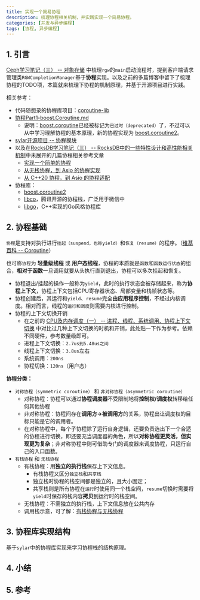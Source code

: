 ```yaml
---
title: 实现一个简易协程
description: 梳理协程相关机制，并实践实现一个简易协程。
categories: [并发与异步编程]
tags: [协程, 异步编程]
---
```



## 1. 引言

[Ceph学习笔记（三） -- 对象存储](https://xiaodongq.github.io/2025/05/16/ceph-object-storage/) 中梳理`rgw`的`main`启动流程时，提到客户端请求管理类`RGWCompletionManager`基于**协程**实现。以及之前的多篇博客中留下了梳理协程的TODO项，本篇就来梳理下协程的机制原理，并基于开源项目进行实践。

相关参考：

* 代码随想录的协程库项目：[coroutine-lib](https://github.com/youngyangyang04/coroutine-lib)
* [协程Part1-boost.Coroutine.md](https://www.cnblogs.com/pokpok/p/16932735.html)
    * 说明：[boost.coroutine](https://www.boost.org/doc/libs/latest/libs/coroutine/doc/html/coroutine/overview.html)已经被标记为`已过时（deprecated）`了，不过可以从中学习理解协程的基本原理，新的协程实现为 [boost.coroutine2](https://www.boost.org/doc/libs/latest/libs/coroutine2/doc/html/index.html)。
* [sylar开源项目 -- 协程模块](https://www.midlane.top/wiki/pages/viewpage.action?pageId=10060957)
* 以及在[RocksDB学习笔记（三） -- RocksDB中的一些特性设计和高性能相关机制](https://xiaodongq.github.io/2025/04/30/rocksdb-performance-mechanism/)中未展开的几篇协程相关参考文章
    * [实现一个简单的协程](https://www.bluepuni.com/archives/implements-coroutine/)
    * [从无栈协程，到 Asio 的协程实现](https://www.bluepuni.com/archives/stackless-coroutine-and-asio-coroutine/)
    * [从 C++20 协程，到 Asio 的协程适配](https://www.bluepuni.com/archives/cpp20-coroutine-and-asio-coroutine/)
* 协程库：
    * [boost.coroutine2](https://www.boost.org/doc/libs/latest/libs/coroutine2/doc/html/index.html)
    * [libco](https://github.com/Tencent/libco)，腾讯开源的协程栈，广泛用于微信中
    * [libgo](https://github.com/yyzybb537/libgo)，C++实现的Go风格协程库

## 2. 协程基础

`协程`是支持对执行进行`挂起（suspend，也称yield）`和`恢复（resume）`的程序。（[维基百科 -- Coroutine](https://en.wikipedia.org/wiki/Coroutine)）

也可称`协程`为 **轻量级线程** 或 **用户态线程**，协程的本质就是`函数`和`函数运⾏状态`的组合，**相对于函数**一旦调用就要从头执行直到退出，协程可以多次挂起和恢复。

* 协程退出/挂起的操作一般称为`yield`，此时的执行状态会被存储起来，称为**协程上下文**，协程上下文包括CPU寄存器状态、局部变量和栈帧状态等。
* 协程创建后，其运行和`yield`、`resume`完全**由应用程序控制**，不经过内核调度。相对而言，线程的`运行和调度`则需要内核进行控制。
* 协程的上下文切换开销
    * 在之前的 [CPU及内存调度（一） -- 进程、线程、系统调用、协程上下文切换](https://xiaodongq.github.io/2025/03/09/context-switch) 中对比过几种上下文切换的时机和开销，此处贴一下作为参考。依赖不同硬件，参考数量级即可。
    * 进程上下文切换：`2.7us到5.48us之间`
    * 线程上下文切换：`3.8us`左右
    * 系统调用：`200ns`
    * 协程切换：`120ns`（用户态）

**协程分类：**

* `对称协程（symmetric coroutine）` 和 `非对称协程（asymmetric coroutine）`
    * 对称协程：协程可以通过**协程调度器**不受限制地将**控制权/调度权**转移给任何其他协程
    * 非对称协程：协程间存在**调用方->被调用方**的关系，协程出让调度权的目标只能是它的调用者。
    * 在对称协程中，每个子协程除了运行自身逻辑，还要负责选出下一个合适的协程进行切换，即还要充当调度器的角色，所以**对称协程更灵活，但实现更为复杂**；非对称协程中则可借助专门的调度器来调度协程，只运行自己的入口函数。
* `有栈协程` 和 `无栈协程`
    * 有栈协程：用**独立的执行栈**保存上下文信息。
        * 有栈协程又区分`独立栈`和`共享栈`
        * 独立栈时协程的栈空间都是独立的，且大小固定；
        * 共享栈则是所有协程在`运行`时使用同一个栈空间，`resume`切换时需要将`yield`时保存的栈内容**拷贝**到运行时的栈空间。
    * 无栈协程：不需独立的执行栈，上下文信息放在公共内存
    * 调用栈示意，可了解：[有栈协程与无栈协程](https://mthli.xyz/stackful-stackless/)

## 3. 协程库实现结构

基于`sylar`中的协程库实现来学习协程栈的结构原理。



## 4. 小结


## 5. 参考



